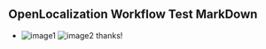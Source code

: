 ## OpenLocalization Workflow Test MarkDown
* ![image1](.\2ea8a5dd-a0d5-4584-90cd-72d203ae47e8.PNG)   ![image2](.\049497ea-107b-4e0a-bc88-9fa3301d6a29.png) 
thanks!